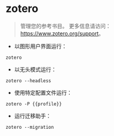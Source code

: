 # zotero

> 管理您的参考书目。
> 更多信息请访问：<https://www.zotero.org/support>。

- 以图形用户界面运行：

`zotero`

- 以无头模式运行：

`zotero --headless`

- 使用特定配置文件运行：

`zotero -P {{profile}}`

- 运行迁移助手：

`zotero --migration`